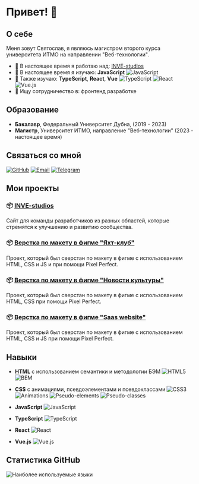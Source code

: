 # Привет! 👋

## О себе

Меня зовут Святослав, я являюсь магистром второго курса университета ИТМО на направлении "Веб-технологии".

- 🔭 В настоящее время я работаю над: [INVE-studios](https://github.com/sweeser/INVE-studios)
- 🌱 В настоящее время я изучаю: **JavaScript**
  ![JavaScript](https://img.shields.io/badge/JavaScript-323330?style=flat&logo=javascript&logoColor=F7DF1E)
- 🌱 Также изучаю: **TypeScript**, **React**, **Vue**
  ![TypeScript](https://img.shields.io/badge/TypeScript-3178C6?style=flat&logo=typescript&logoColor=white)
  ![React](https://img.shields.io/badge/React-61DAFB?style=flat&logo=react&logoColor=black)
  ![Vue.js](https://img.shields.io/badge/Vue.js-42b883?style=flat&logo=vue.js&logoColor=white)
- 👯 Ищу сотрудничество в: фронтенд разработке

## Образование

- **Бакалавр**, Федеральный Университет Дубна, (2019 - 2023)
- **Магистр**, Университет ИТМО, направление "Веб-технологии" (2023 - настоящее время)

## Связаться со мной

[![GitHub](https://img.shields.io/badge/GitHub-black?style=flat&logo=github)](https://github.com/sweeser)
[![Email](https://img.shields.io/badge/Email-red?style=flat&logo=gmail)](mailto:shemelin-01@mail.ru)
[![Telegram](https://img.shields.io/badge/Telegram-2CA5E0?style=flat&logo=telegram&logoColor=white)](https://t.me/sweeser)

## Мои проекты

### 📦 [INVE-studios](https://github.com/sweeser/INVE-studios)
Сайт для команды разработчиков из разных областей, которые стремятся к улучшению и развитию сообщества.

### 📦 [Верстка по макету в фигме "Яхт-клуб"](https://github.com/sweeser/ship-layout)
Проект, который был сверстан по макету в фигме с использованием HTML, CSS и JS и при помощи Pixel Perfect.

### 📦 [Верстка по макету в фигме "Новости культуры"](https://github.com/sweeser/culture-layout)
Проект, который был сверстан по макету в фигме с использованием HTML, CSS при помощи Pixel Perfect.

### 📦 [Верстка по макету в фигме "Saas website"](https://github.com/sweeser/saas-website)
Проект, который был сверстан по макету в фигме с использованием HTML, CSS и JS при помощи Pixel Perfect.

## Навыки

- **HTML** с использованием семантики и методологии БЭМ
  ![HTML5](https://img.shields.io/badge/HTML5-E34F26?style=flat&logo=html5&logoColor=white)
  ![BEM](https://img.shields.io/badge/BEM-000000?style=flat&logo=bem&logoColor=white)

- **CSS** с анимациями, псевдоэлементами и псевдоклассами
  ![CSS3](https://img.shields.io/badge/CSS3-1572B6?style=flat&logo=css3&logoColor=white)
  ![Animations](https://img.shields.io/badge/Animations-FF4088?style=flat&logo=css3&logoColor=white)
  ![Pseudo-elements](https://img.shields.io/badge/Pseudo--elements-7952B3?style=flat&logo=css3&logoColor=white)
  ![Pseudo-classes](https://img.shields.io/badge/Pseudo--classes-228B22?style=flat&logo=css3&logoColor=white)

- **JavaScript**
  ![JavaScript](https://img.shields.io/badge/JavaScript-323330?style=flat&logo=javascript&logoColor=F7DF1E)

- **TypeScript**
  ![TypeScript](https://img.shields.io/badge/TypeScript-3178C6?style=flat&logo=typescript&logoColor=white)

- **React**
  ![React](https://img.shields.io/badge/React-61DAFB?style=flat&logo=react&logoColor=black)

- **Vue.js**
  ![Vue.js](https://img.shields.io/badge/Vue.js-42b883?style=flat&logo=vue.js&logoColor=white)

## Статистика GitHub

![Наиболее используемые языки](https://github-readme-stats.vercel.app/api/top-langs/?username=sweeser&layout=compact&theme=radical)
